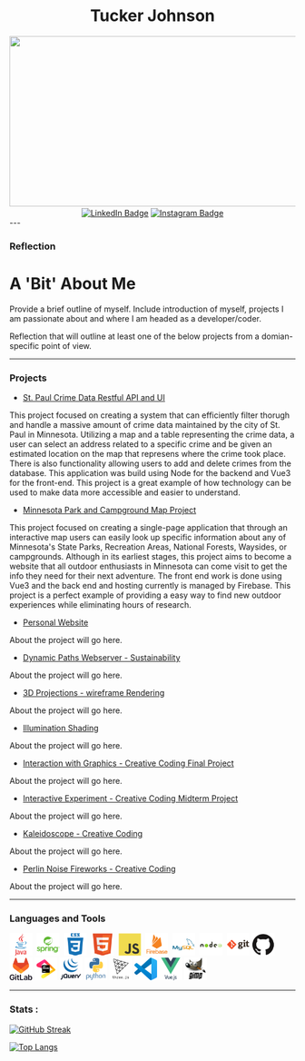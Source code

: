 <div align="center"> 
  <h1>Tucker Johnson</h1>
</div>

<div align="center">
  <img src="https://media.giphy.com/media/dWesBcTLavkZuG35MI/giphy.gif" width="600" height="300"/>
    <div id="badges">
     <a href="https://www.linkedin.com/in/johnson-tucker-dev/"><img src="https://img.shields.io/badge/LinkedIn-blue?style=for-the-badge&logo=linkedin&logoColor=white" alt="LinkedIn Badge"/></a>
     <a href="https://www.instagram.com/humble4realphotos/"><img src="https://img.shields.io/badge/Instagram-red?style=for-the-badge&logo=instagram&logoColor=white" alt="Instagram Badge"/></a>
    </div>
</div>
---

### Reflection

# A 'Bit' About Me

Provide a brief outline of myself. Include introduction of myself, projects I am passionate about and where I am headed as a developer/coder. 

Reflection that will outline at least one of the below projects from a domian-specific point of view. 

---

### Projects


- [St. Paul Crime Data Restful API and UI](https://github.com/Tuck1297/St.-Paul-Crime-Project)

This project focused on creating a system that can efficiently filter thorugh and handle a massive amount of crime data maintained by the city of St. Paul in Minnesota. Utilizing a map and a table representing the crime data, a user can select an address related to a specific crime and be given an estimated location on the map that represens where the crime took place. There is also functionality allowing users to add and delete crimes from the database. This application was build using Node for the backend and Vue3 for the front-end. This project is a great example of how technology can be used to make data more accessible and easier to understand. 

- [Minnesota Park and Campground Map Project](https://github.com/Tuck1297/camping-map-app)

This project focused on creating a single-page application that through an interactive map users can easily look up specific information about any of Minnesota's State Parks, Recreation Areas, National Forests, Waysides, or campgrounds. Although in its earliest stages, this project aims to become a website that all outdoor enthusiasts in Minnesota can come visit to get the info they need for their next adventure. The front end work is done using Vue3 and the back end and hosting currently is managed by Firebase. This project is a perfect example of providing a easy way to find new outdoor experiences while eliminating hours of research. 

- [Personal Website](https://github.com/Tuck1297/tuck1297.github.io)

About the project will go here. 

- [Dynamic Paths Webserver - Sustainability](https://github.com/Tuck1297/dynamic-paths-sustainability)

About the project will go here. 

- [3D Projections - wireframe Rendering](https://github.com/Tuck1297/cg-3dprojections)

About the project will go here. 

- [Illumination Shading](https://github.com/Tuck1297/cg-illuminationshading-2)

About the project will go here. 

- [Interaction with Graphics - Creative Coding Final Project](https://github.com/Tuck1297/Creative-Coding-Final-Project-Code)

About the project will go here. 

- [Interactive Experiment - Creative Coding Midterm Project](https://github.com/Tuck1297/InteractiveExperiment_CreativeCoding)

About the project will go here. 

- [Kaleidoscope - Creative Coding](https://github.com/Tuck1297/CreativeCodingKaleidoscope)

About the project will go here. 

- [Perlin Noise Fireworks - Creative Coding](https://github.com/Tuck1297/CreativeCodingFireworksPerlinNoise)

About the project will go here. 


---

### Languages and Tools
<div>
  <img src="https://github.com/devicons/devicon/blob/master/icons/java/java-original-wordmark.svg" title="Java" alt="Java" width="40" height="40"/>&nbsp;
  <img src="https://github.com/devicons/devicon/blob/master/icons/spring/spring-original-wordmark.svg" title="Spring" alt="Spring" width="40" height="40"/>&nbsp;
  <img src="https://github.com/devicons/devicon/blob/master/icons/css3/css3-plain-wordmark.svg"  title="CSS3" alt="CSS" width="40" height="40"/>&nbsp;
  <img src="https://github.com/devicons/devicon/blob/master/icons/html5/html5-original.svg" title="HTML5" alt="HTML" width="40" height="40"/>&nbsp;
  <img src="https://github.com/devicons/devicon/blob/master/icons/javascript/javascript-original.svg" title="JavaScript" alt="JavaScript" width="40" height="40"/>&nbsp;
  <img src="https://github.com/devicons/devicon/blob/master/icons/firebase/firebase-plain-wordmark.svg" title="Firebase" alt="Firebase" width="40" height="40"/>&nbsp;
  <img src="https://github.com/devicons/devicon/blob/master/icons/mysql/mysql-original-wordmark.svg" title="MySQL"  alt="MySQL" width="40" height="40"/>&nbsp;
  <img src="https://github.com/devicons/devicon/blob/master/icons/nodejs/nodejs-original-wordmark.svg" title="NodeJS" alt="NodeJS" width="40" height="40"/>&nbsp;
  <img src="https://github.com/devicons/devicon/blob/master/icons/git/git-original-wordmark.svg" title="Git" **alt="Git" width="40" height="40"/>
  <img src="https://github.com/devicons/devicon/blob/master/icons/github/github-original.svg" title="Github" **alt="Github" width="40" height="40"/>
  <img src="https://github.com/devicons/devicon/blob/master/icons/gitlab/gitlab-original-wordmark.svg" title="Gitlab" **alt="Gitlab" width="40" height="40"/>
  <img src="https://github.com/devicons/devicon/blob/master/icons/jetbrains/jetbrains-original.svg" title="Jetbrains" **alt="Jetbrains" width="40" height="40"/>
  <img src="https://github.com/devicons/devicon/blob/master/icons/jquery/jquery-original-wordmark.svg" title="jQuery" **alt="jQuery" width="40" height="40"/>
  <img src="https://github.com/devicons/devicon/blob/master/icons/python/python-original-wordmark.svg" title="Python" **alt="Python" width="40" height="40"/>
  <img src="https://github.com/devicons/devicon/blob/master/icons/threejs/threejs-original-wordmark.svg" title="threejs" **alt="threejs" width="40" height="40"/>
  <img src="https://github.com/devicons/devicon/blob/master/icons/vscode/vscode-original.svg" title="vscode" **alt="vscode" width="40" height="40"/>
  <img src="https://github.com/devicons/devicon/blob/master/icons/vuejs/vuejs-original-wordmark.svg" title="Vue" **alt="Vue" width="40" height="40"/>
  <img src="https://github.com/devicons/devicon/blob/master/icons/gimp/gimp-original-wordmark.svg" title="Gimp" **alt="Gimp" width="40" height="40"/>
</div>

---

### Stats :

[![GitHub Streak](http://github-readme-streak-stats.herokuapp.com?user=Tuck1297&theme=dark&background=000000)](https://git.io/streak-stats)

[![Top Langs](https://github-readme-stats.vercel.app/api/top-langs/?username=Tuck1297&layout=compact&theme=vision-friendly-dark)](https://github.com/anuraghazra/github-readme-stats)


